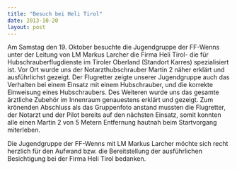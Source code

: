 ```yaml
---
title: "Besuch bei Heli Tirol"
date: 2013-10-20
layout: post
---
```


Am Samstag den 19. Oktober besuchte die Jugendgruppe der FF-Wenns unter der Leitung von LM Markus Larcher die Firma Heli Tirol- die für Hubschrauberflugdienste im Tiroler Oberland (Standort Karres) spezialisiert ist. Vor Ort wurde uns der Notarzthubschrauber Martin 2 näher erklärt und ausführlichst gezeigt. Der Flugretter zeigte unserer Jugendgruppe auch das Verhalten bei einem Einsatz mit einem Hubschrauber, und die korrekte Einweisung eines Hubschraubers. Des Weiteren wurde uns das gesamte ärztliche Zubehör im Innenraum genauestens erklärt und gezeigt. Zum krönenden Abschluss als das Gruppenfoto anstand mussten die Flugretter, der Notarzt und der Pilot bereits auf den nächsten Einsatz, somit konnten alle einen Martin 2 von 5 Metern Entfernung hautnah beim Startvorgang miterleben.

Die Jugendgruppe der FF-Wenns mit LM Markus Larcher möchte sich recht herzlich für den Aufwand bzw. die Bereitstellung der ausführlichen Besichtigung bei der Firma Heli Tirol bedanken.